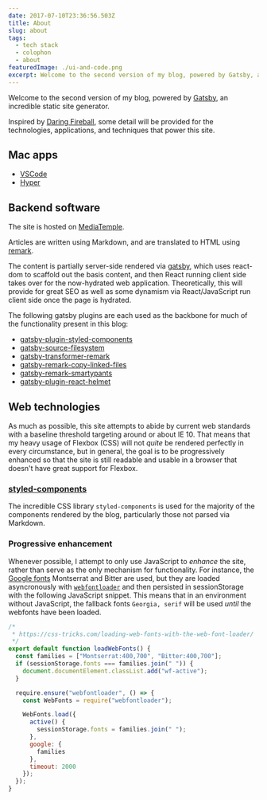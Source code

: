 ```yaml
---
date: 2017-07-10T23:36:56.503Z
title: About
slug: about
tags:
  - tech stack
  - colophon
  - about
featuredImage: ./ui-and-code.png
excerpt: Welcome to the second version of my blog, powered by Gatsby, an incredible site generator. Learn more about the tech stack and things I built to power this blog.
---
```


Welcome to the second version of my blog, powered by [Gatsby][gatsby], an incredible static site generator.

Inspired by [Daring Fireball][df], some detail will be provided for the technologies, applications, and techniques that power this site.

## Mac apps

- [VSCode][vscode]
- [Hyper][hyper]

## Backend software

The site is hosted on [MediaTemple][media-temple].

Articles are written using Markdown, and are translated to HTML using [remark][remark].

The content is partially server-side rendered via [gatsby][gatsby], which uses react-dom to scaffold out the basis content, and then React running client side takes over for the now-hydrated web application. Theoretically, this will provide for great SEO as well as some dynamism via React/JavaScript run client side once the page is hydrated.

The following gatsby plugins are each used as the backbone for much of the functionality present in this blog:

- [gatsby-plugin-styled-components][gatsby-plugin-styled-components]
- [gatsby-source-filesystem][gatsby-source-filesystem]
- [gatsby-transformer-remark][gatsby-transformer-remark]
- [gatsby-remark-copy-linked-files][gatsby-remark-copy-linked-files]
- [gatsby-remark-smartypants][gatsby-remark-smartypants]
- [gatsby-plugin-react-helmet][gatsby-plugin-react-helmet]

## Web technologies

As much as possible, this site attempts to abide by current web standards with a baseline threshold targeting around or about IE 10. That means that my heavy usage of Flexbox (CSS) will not _quite_ be rendered perfectly in every circumstance, but in general, the goal is to be progressively enhanced so that the site is still readable and usable in a browser that doesn't have great support for Flexbox.

### [styled-components][styled-components]

The incredible CSS library `styled-components` is used for the majority of the components rendered by the blog, particularly those not parsed via Markdown.

### Progressive enhancement

Whenever possible, I attempt to only use JavaScript to _enhance_ the site, rather than serve as the only mechanism for functionality. For instance, the [Google fonts][google-fonts] Montserrat and Bitter are used, but they are loaded asyncronously with [`webfontloader`][webfontloader] and then persisted in sessionStorage with the following JavaScript snippet. This means that in an environment without JavaScript, the fallback fonts `Georgia, serif` will be used _until_ the webfonts have been loaded.

```javascript
/*
 * https://css-tricks.com/loading-web-fonts-with-the-web-font-loader/
 */
export default function loadWebFonts() {
  const families = ["Montserrat:400,700", "Bitter:400,700"];
  if (sessionStorage.fonts === families.join(" ")) {
    document.documentElement.classList.add("wf-active");
  }

  require.ensure("webfontloader", () => {
    const WebFonts = require("webfontloader");

    WebFonts.load({
      active() {
        sessionStorage.fonts = families.join(" ");
      },
      google: {
        families
      },
      timeout: 2000
    });
  });
}
```

[gatsby]: https://github.com/gatsbyjs/gatsby
[df]: https://daringfireball.net/colophon/
[vscode]: https://code.visualstudio.com/
[hyper]: https://hyper.is/
[media-temple]: https://mediatemple.net
[remark]: https://www.npmjs.com/package/remark
[gatsby-plugin-catch-links]: https://www.npmjs.com/package/gatsby-plugin-catch-links
[gatsby-plugin-styled-components]: https://www.npmjs.com/package/gatsby-plugin-styled-components
[gatsby-source-filesystem]: https://www.npmjs.com/package/gatsby-source-filesystem
[gatsby-transformer-remark]: https://www.npmjs.com/package/gatsby-transformer-remark
[gatsby-remark-copy-linked-files]: https://www.npmjs.com/package/gatsby-remark-copy-linked-files
[gatsby-remark-prismjs]: https://www.npmjs.com/package/gatsby-remark-prismjs
[gatsby-remark-smartypants]: https://www.npmjs.com/package/gatsby-remark-smartypants
[gatsby-plugin-react-helmet]: https://www.npmjs.com/package/gatsby-plugin-react-helmet
[gatsby-plugin-offline]: https://www.npmjs.com/package/gatsby-plugin-offline
[styled-components]: https://www.styled-components.com/
[google-fonts]: https://fonts.google.com/
[webfontloader]: https://github.com/typekit/webfontloader
